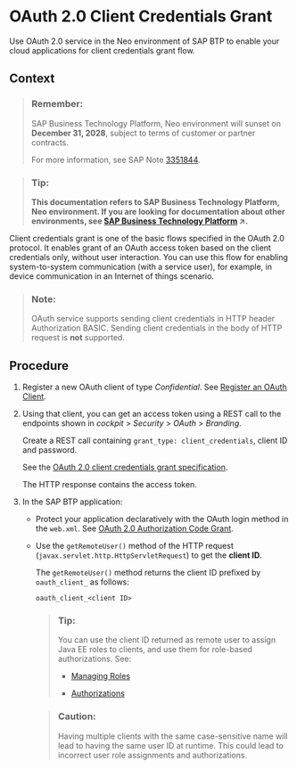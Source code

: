 <!-- loiof69fa8762d2a44aab2a22ea7214fb3ff -->

# OAuth 2.0 Client Credentials Grant

Use OAuth 2.0 service in the Neo environment of SAP BTP to enable your cloud applications for client credentials grant flow.



## Context

> ### Remember:  
> SAP Business Technology Platform, Neo environment will sunset on **December 31, 2028**, subject to terms of customer or partner contracts.
> 
> For more information, see SAP Note [3351844](https://me.sap.com/notes/3351844).

> ### Tip:  
> **This documentation refers to SAP Business Technology Platform, Neo environment. If you are looking for documentation about other environments, see [SAP Business Technology Platform](https://help.sap.com/viewer/65de2977205c403bbc107264b8eccf4b/Cloud/en-US/6a2c1ab5a31b4ed9a2ce17a5329e1dd8.html "SAP Business Technology Platform (SAP BTP) is an integrated offering comprised of the following technology portfolios: application development; process automation; integration; data, analytics, and enterprise planning; artificial intelligence. The platform offers users the ability to turn data into business value, compose end-to-end business processes, connect entire IT landscapes, and personalize, build and extend SAP applications. This reduces the overall total cost of ownership maintaining SAP landscapes and third-party software across end-to-end business processes.") :arrow_upper_right:.**

Client credentials grant is one of the basic flows specified in the OAuth 2.0 protocol. It enables grant of an OAuth access token based on the client credentials only, without user interaction. You can use this flow for enabling system-to-system communication \(with a service user\), for example, in device communication in an Internet of things scenario.

> ### Note:  
> OAuth service supports sending client credentials in HTTP header Authorization BASIC. Sending client credentials in the body of HTTP request is **not** supported.



## Procedure

1.  Register a new OAuth client of type *Confidential*. See [Register an OAuth Client](register-an-oauth-client-61d8095.md).

2.  Using that client, you can get an access token using a REST call to the endpoints shown in *cockpit* \> *Security* \> *OAuth* \> *Branding*.

    Create a REST call containing `grant_type: client_credentials`, client ID and password.

    See the [OAuth 2.0 client credentials grant specification](https://tools.ietf.org/html/rfc6749#section-4.4).

    The HTTP response contains the access token.

3.  In the SAP BTP application:

    -   Protect your application declaratively with the OAuth login method in the `web.xml`. See [OAuth 2.0 Authorization Code Grant](oauth-2-0-authorization-code-grant-b7b5893.md).
    -   Use the `getRemoteUser()` method of the HTTP request \(`javax.servlet.http.HttpServletRequest`\) to get the **client ID**.

        The `getRemoteUser()` method returns the client ID prefixed by `oauth_client_` as follows:

        `oauth_client_<client ID>`

        > ### Tip:  
        > You can use the client ID returned as remote user to assign Java EE roles to clients, and use them for role-based authorizations. See:
        > 
        > -   [Managing Roles](managing-roles-db8175b.md)
        > 
        > -   [Authorizations](authorizations-85a19f0.md)

        > ### Caution:  
        > Having multiple clients with the same case-sensitive name will lead to having the same user ID at runtime. This could lead to incorrect user role assignments and authorizations.



